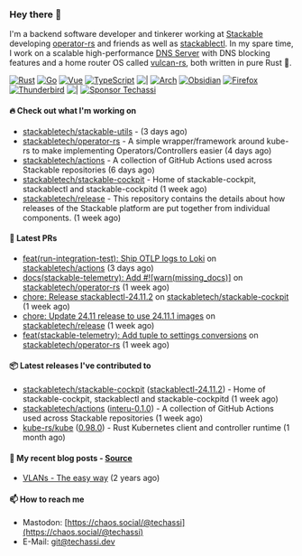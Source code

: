 ### Hey there 👋

I'm a backend software developer and tinkerer working at [Stackable][stackable] developing
[operator-rs][op-rs] and friends as well as [stackablectl][sctl]. In my spare time, I work
on a scalable high-performance [DNS Server][portal] with DNS blocking features and a home
router OS called [vulcan-rs][vulcan], both written in pure Rust 🦀.

[sctl]: https://github.com/stackabletech/stackable-cockpit
[op-rs]: https://github.com/stackabletech/operator-rs
[stackable]: https://github.com/stackabletech
[portal]: https://github.com/portal-rs/portal
[vulcan]: https://github.com/vulcan-rs

[![Rust](https://img.shields.io/badge/-Rust-141414?style=flat&logo=rust&logoColor=%23f97f39)](https://www.rust-lang.org/)
[![Go](https://img.shields.io/badge/-Go-141414?style=flat&logo=go&logoColor=%23f97f39)](https://go.dev/)
[![Vue](https://img.shields.io/badge/-Vue-141414?style=flat&logo=vuedotjs&logoColor=%23f97f39)](https://vuejs.org/)
[![TypeScript](https://img.shields.io/badge/-TypeScript-141414?style=flat&logo=typescript&logoColor=%23f97f39)](https://www.typescriptlang.org/)
![|](https://img.shields.io/badge/-%7C-141414?style=flat&logoColor=%23f97f39)
[![Arch](https://img.shields.io/badge/-Arch-141414?style=flat&logo=archlinux&logoColor=%23f97f39)](https://archlinux.org/)
[![Obsidian](https://img.shields.io/badge/-Obsidian-141414?style=flat&logo=obsidian&logoColor=%23f97f39)](https://obsidian.md/)
[![Firefox](https://img.shields.io/badge/-Firefox-141414?style=flat&logo=firefox&logoColor=%23f97f39)](https://www.mozilla.org/en-US/firefox/new/)
[![Thunderbird](https://img.shields.io/badge/-Thunderbird-141414?style=flat&logo=thunderbird&logoColor=%23f97f39)](https://www.thunderbird.net/en-US/)
![|](https://img.shields.io/badge/-%7C-141414?style=flat&logoColor=%23f97f39)
[![Sponsor Techassi](https://img.shields.io/badge/-Sponsor-141414?style=flat&logo=github&logoColor=%23f97f39)](https://github.com/sponsors/Techassi)

#### 🔥 Check out what I'm working on


- [stackabletech/stackable-utils](https://github.com/stackabletech/stackable-utils) -  (3 days ago)
- [stackabletech/operator-rs](https://github.com/stackabletech/operator-rs) - A simple wrapper/framework around kube-rs to make implementing Operators/Controllers easier (4 days ago)
- [stackabletech/actions](https://github.com/stackabletech/actions) - A collection of GitHub Actions used across Stackable repositories (6 days ago)
- [stackabletech/stackable-cockpit](https://github.com/stackabletech/stackable-cockpit) - Home of stackable-cockpit, stackablectl and stackable-cockpitd (1 week ago)
- [stackabletech/release](https://github.com/stackabletech/release) - This repository contains the details about how releases of the Stackable platform are put together from individual components. (1 week ago)

#### 🧪 Latest PRs


- [feat(run-integration-test): Ship OTLP logs to Loki](https://github.com/stackabletech/actions/pull/35) on [stackabletech/actions](https://github.com/stackabletech/actions) (3 days ago)
- [docs(stackable-telemetry): Add #![warn(missing_docs)]](https://github.com/stackabletech/operator-rs/pull/944) on [stackabletech/operator-rs](https://github.com/stackabletech/operator-rs) (1 week ago)
- [chore: Release stackablectl-24.11.2](https://github.com/stackabletech/stackable-cockpit/pull/346) on [stackabletech/stackable-cockpit](https://github.com/stackabletech/stackable-cockpit) (1 week ago)
- [chore: Update 24.11 release to use 24.11.1 images](https://github.com/stackabletech/release/pull/35) on [stackabletech/release](https://github.com/stackabletech/release) (1 week ago)
- [feat(stackable-telemetry): Add tuple to settings conversions](https://github.com/stackabletech/operator-rs/pull/940) on [stackabletech/operator-rs](https://github.com/stackabletech/operator-rs) (1 week ago)

#### 📦 Latest releases I've contributed to


- [stackabletech/stackable-cockpit](https://github.com/stackabletech/stackable-cockpit/releases/tag/stackablectl-24.11.2) ([stackablectl-24.11.2](https://github.com/stackabletech/stackable-cockpit/releases/tag/stackablectl-24.11.2)) - Home of stackable-cockpit, stackablectl and stackable-cockpitd (1 week ago)
- [stackabletech/actions](https://github.com/stackabletech/actions/releases/tag/interu-0.1.0) ([interu-0.1.0](https://github.com/stackabletech/actions/releases/tag/interu-0.1.0)) - A collection of GitHub Actions used across Stackable repositories (1 week ago)
- [kube-rs/kube](https://github.com/kube-rs/kube/releases/tag/0.98.0) ([0.98.0](https://github.com/kube-rs/kube/releases/tag/0.98.0)) - Rust Kubernetes client and controller runtime (1 month ago)

#### 📜 My recent blog posts - [Source](https://github.com/Techassi/page)


- [VLANs - The easy way](https://techassi.dev/posts/vlans-the-easy-way/) (2 years ago)

#### 📫 How to reach me

- Mastodon: [https://chaos.social/@techassi](https://chaos.social/@techassi)
- E-Mail: git@techassi.dev
